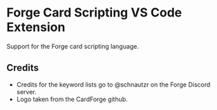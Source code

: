 # Forge Card Scripting VS Code Extension

Support for the Forge card scripting language.

## Credits

- Credits for the keyword lists go to @schnautzr on the Forge Discord server.
- Logo taken from the CardForge github.
